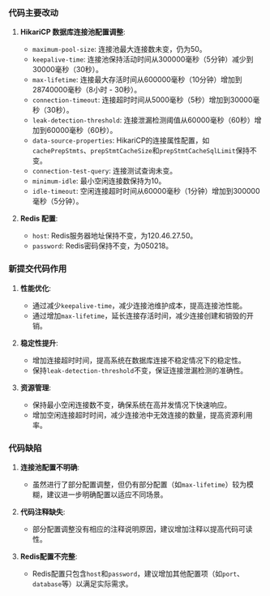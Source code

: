 ### 代码主要改动

1. **HikariCP 数据库连接池配置调整**:
   - `maximum-pool-size`: 连接池最大连接数未变，仍为50。
   - `keepalive-time`: 连接池保持活动时间从300000毫秒（5分钟）减少到30000毫秒（30秒）。
   - `max-lifetime`: 连接最大存活时间从600000毫秒（10分钟）增加到28740000毫秒（8小时 - 30秒）。
   - `connection-timeout`: 连接超时时间从5000毫秒（5秒）增加到30000毫秒（30秒）。
   - `leak-detection-threshold`: 连接泄漏检测阈值从60000毫秒（60秒）增加到60000毫秒（60秒）。
   - `data-source-properties`: HikariCP的连接属性配置，如`cachePrepStmts`、`prepStmtCacheSize`和`prepStmtCacheSqlLimit`保持不变。
   - `connection-test-query`: 连接测试查询未变。
   - `minimum-idle`: 最小空闲连接数保持为10。
   - `idle-timeout`: 空闲连接超时时间从60000毫秒（1分钟）增加到300000毫秒（5分钟）。

2. **Redis 配置**:
   - `host`: Redis服务器地址保持不变，为120.46.27.50。
   - `password`: Redis密码保持不变，为050218。

### 新提交代码作用

1. **性能优化**:
   - 通过减少`keepalive-time`，减少连接池维护成本，提高连接池性能。
   - 通过增加`max-lifetime`，延长连接存活时间，减少连接创建和销毁的开销。

2. **稳定性提升**:
   - 增加连接超时时间，提高系统在数据库连接不稳定情况下的稳定性。
   - 保持`leak-detection-threshold`不变，保证连接泄漏检测的准确性。

3. **资源管理**:
   - 保持最小空闲连接数不变，确保系统在高并发情况下快速响应。
   - 增加空闲连接超时时间，减少连接池中无效连接的数量，提高资源利用率。

### 代码缺陷

1. **连接池配置不明确**:
   - 虽然进行了部分配置调整，但仍有部分配置（如`max-lifetime`）较为模糊，建议进一步明确配置以适应不同场景。

2. **代码注释缺失**:
   - 部分配置调整没有相应的注释说明原因，建议增加注释以提高代码可读性。

3. **Redis配置不完整**:
   - Redis配置只包含`host`和`password`，建议增加其他配置项（如`port`、`database`等）以满足实际需求。
